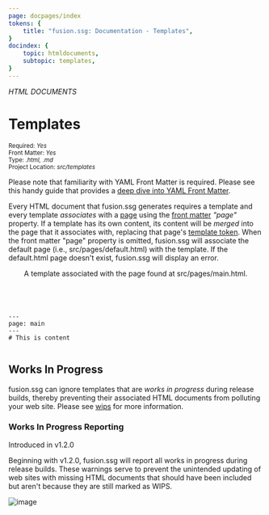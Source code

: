 ```yaml
---
page: docpages/index
tokens: {
    title: "fusion.ssg: Documentation - Templates",
}
docindex: {
    topic: htmldocuments,
    subtopic: templates,
}
---
```


<em>HTML DOCUMENTS</em>

# Templates

<section class="container">
    <div><small>Required: <em>Yes</em></small></div>
    <div><small>Front Matter: <em>Yes</em></small></div>
    <div><small>Type: <em>.html, .md </em></small></div>
    <div><small>Project Location: <em>src/templates</em></small></div>
</section>

<p class="info">Please note that familiarity with YAML Front Matter is required. Please see this handy guide that provides a <a href="https://support.typora.io/YAML/">deep dive into YAML Front Matter</a>.</p>

Every HTML document that fusion.ssg generates requires a template and every template <em>associates</em> with a <a href="{baseURL}/docs/htmldocuments/pages">page</a> using the  <a href="{baseURL}/docs/htmldocuments/frontmatter">front matter</a> <em>"page"</em> property.
If a template has its own content, its content will be <em>merged</em> into the page that it associates with, replacing that page's <a href="{baseURL}/docs/htmldocuments/tokens#template-tokens">template token</a>. When the front matter "page" property is omitted, fusion.ssg will associate the default page (i.e., src/pages/default.html) with the template. If the default.html page doesn't exist, fusion.ssg will display an error.

<article>
    <header>
        <p class="example">A template associated with the page found at src/pages/main.html.</p>
    </header>
    <pre><code class="language-YAML">
---
page: main
---
# This is content
    </code></pre>
</article>

## Works In Progress

fusion.ssg can ignore templates that are _works in progress_ during release builds, thereby preventing their associated HTML documents from polluting your web site. Please see <a href="{baseURL}/docs/configuration/fusionssg-configuration#wips">wips</a> for more information.

### Works In Progress Reporting

<p class="ver">Introduced in v1.2.0</p>

Beginning with v1.2.0, fusion.ssg will report all works in progress during release builds. These warnings serve to prevent the unintended updating of web sites with missing HTML documents that should have been included but aren't because they are still marked as WIPS.

<img src="{baseURL}/media/posts/WIPS-reporting.png" alt="image">
